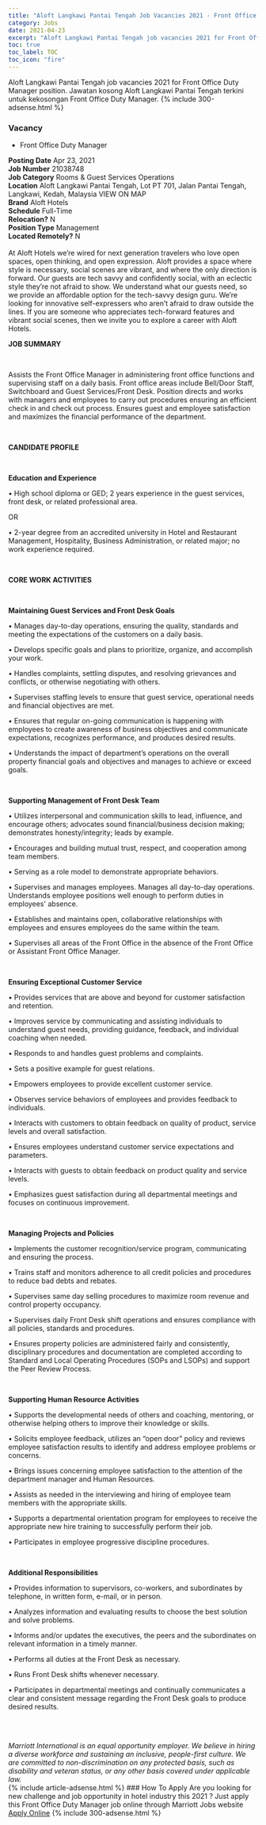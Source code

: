 ```yaml
---
title: "Aloft Langkawi Pantai Tengah Job Vacancies 2021 - Front Office Duty Manager" 
category: Jobs 
date: 2021-04-23 
excerpt: "Aloft Langkawi Pantai Tengah job vacancies 2021 for Front Office Duty Manager position. Jawatan kosong Aloft Langkawi Pantai Tengah terkini untuk kekosongan Front Office Duty Manager." 
toc: true 
toc_label: TOC 
toc_icon: "fire" 
--- 
```


Aloft Langkawi Pantai Tengah job vacancies 2021 for Front Office Duty Manager position. Jawatan kosong Aloft Langkawi Pantai Tengah terkini untuk kekosongan Front Office Duty Manager. 
{% include 300-adsense.html %} 
### Vacancy 
- Front Office Duty Manager 
<div><div><b>Posting Date</b> Apr 23, 2021<br><b>Job Number</b> 21038748<br><b>Job Category</b> Rooms &amp; Guest Services Operations<br><b>Location</b> Aloft Langkawi Pantai Tengah, Lot PT 701, Jalan Pantai Tengah, Langkawi, Kedah, Malaysia VIEW ON MAP<br><b>Brand</b> Aloft Hotels<br><b>Schedule</b> Full-Time<br><b>Relocation?</b> N<br><b>Position Type</b> Management<br><b>Located Remotely?</b> N<br><br>At Aloft Hotels we&#8217;re wired for next generation travelers who love open spaces, open thinking, and open expression. Aloft provides a space where style is necessary, social scenes are vibrant, and where the only direction is forward. Our guests are tech savvy and confidently social, with an eclectic style they&#8217;re not afraid to show. We understand what our guests need, so we provide an affordable option for the tech-savvy design guru. We&#8217;re looking for innovative self-expressers who aren&#8217;t afraid to draw outside the lines. If you are someone who appreciates tech-forward features and vibrant social scenes, then we invite you to explore a career with Aloft Hotels.<br></div><div> <p><strong>JOB SUMMARY</strong></p> <p>&#160;</p> <p>Assists the Front Office Manager in administering front office functions and supervising staff on a daily basis. Front office areas include Bell/Door Staff, Switchboard and Guest Services/Front Desk. Position directs and works with managers and employees to carry out procedures ensuring an efficient check in and check out process. Ensures guest and employee satisfaction and maximizes the financial performance of the department.</p> <p>&#160;</p> <p><strong>CANDIDATE PROFILE </strong></p> <p>&#160;</p> <p><strong>Education and Experience</strong></p> <p>&#8226; High school diploma or GED; 2 years experience in the guest services, front desk, or related professional area.</p> <p>OR</p> <p>&#8226; 2-year degree from an accredited university in Hotel and Restaurant Management, Hospitality, Business Administration, or related major; no work experience required.</p> <p>&#160;</p> <p><strong>CORE WORK ACTIVITIES</strong></p> <p>&#160;</p> <p><strong>Maintaining Guest Services and Front Desk Goals</strong></p> <p>&#8226; Manages day-to-day operations, ensuring the quality, standards and meeting the expectations of the customers on a daily basis.</p> <p>&#8226; Develops specific goals and plans to prioritize, organize, and accomplish your work.</p> <p>&#8226; Handles complaints, settling disputes, and resolving grievances and conflicts, or otherwise negotiating with others.</p> <p>&#8226; Supervises staffing levels to ensure that guest service, operational needs and financial objectives are met.</p> <p>&#8226; Ensures that regular on-going communication is happening with employees to create awareness of business objectives and communicate expectations, recognizes performance, and produces desired results.</p> <p>&#8226; Understands the impact of department&#8217;s operations on the overall property financial goals and objectives and manages to achieve or exceed goals.</p> <p>&#160;</p> <p><strong>Supporting Management of Front Desk Team</strong></p> <p>&#8226; Utilizes interpersonal and communication skills to lead, influence, and encourage others; advocates sound financial/business decision making; demonstrates honesty/integrity; leads by example.</p> <p>&#8226; Encourages and building mutual trust, respect, and cooperation among team members.</p> <p>&#8226; Serving as a role model to demonstrate appropriate behaviors.</p> <p>&#8226; Supervises and manages employees. Manages all day-to-day operations. Understands employee positions well enough to perform duties in employees' absence.</p> <p>&#8226; Establishes and maintains open, collaborative relationships with employees and ensures employees do the same within the team.</p> <p>&#8226; Supervises all areas of the Front Office in the absence of the Front Office or Assistant Front Office Manager.</p> <p>&#160;</p> <p><strong>Ensuring Exceptional Customer Service </strong></p> <p>&#8226; Provides services that are above and beyond for customer satisfaction and retention.</p> <p>&#8226; Improves service by communicating and assisting individuals to understand guest needs, providing guidance, feedback, and individual coaching when needed.</p> <p>&#8226; Responds to and handles guest problems and complaints.</p> <p>&#8226; Sets a positive example for guest relations.</p> <p>&#8226; Empowers employees to provide excellent customer service.</p> <p>&#8226; Observes service behaviors of employees and provides feedback to individuals.</p> <p>&#8226; Interacts with customers to obtain feedback on quality of product, service levels and overall satisfaction.</p> <p>&#8226; Ensures employees understand customer service expectations and parameters.</p> <p>&#8226; Interacts with guests to obtain feedback on product quality and service levels.</p> <p>&#8226; Emphasizes guest satisfaction during all departmental meetings and focuses on continuous improvement.</p> <p>&#160;</p> <p><strong>Managing Projects and Policies</strong></p> <p>&#8226; Implements the customer recognition/service program, communicating and ensuring the process.</p> <p>&#8226; Trains staff and monitors adherence to all credit policies and procedures to reduce bad debts and rebates.</p> <p>&#8226; Supervises same day selling procedures to maximize room revenue and control property occupancy.</p> <p>&#8226; Supervises daily Front Desk shift operations and ensures compliance with all policies, standards and procedures.</p> <p>&#8226; Ensures property policies are administered fairly and consistently, disciplinary procedures and documentation are completed according to Standard and Local Operating Procedures (SOPs and LSOPs) and support the Peer Review Process.</p> <p>&#160;</p> <p><strong>Supporting Human Resource Activities </strong></p> <p>&#8226; Supports the developmental needs of others and coaching, mentoring, or otherwise helping others to improve their knowledge or skills.</p> <p>&#8226; Solicits employee feedback, utilizes an &#8220;open door&#8221; policy and reviews employee satisfaction results to identify and address employee problems or concerns.</p> <p>&#8226; Brings issues concerning employee satisfaction to the attention of the department manager and Human Resources.</p> <p>&#8226; Assists as needed in the interviewing and hiring of employee team members with the appropriate skills.</p> <p>&#8226; Supports a departmental orientation program for employees to receive the appropriate new hire training to successfully perform their job.</p> <p>&#8226; Participates in employee progressive discipline procedures.</p> <p>&#160;</p> <p><strong>Additional Responsibilities </strong></p> <p>&#8226; Provides information to supervisors, co-workers, and subordinates by telephone, in written form, e-mail, or in person.</p> <p>&#8226; Analyzes information and evaluating results to choose the best solution and solve problems.</p> <p>&#8226; Informs and/or updates the executives, the peers and the subordinates on relevant information in a timely manner.</p> <p>&#8226; Performs all duties at the Front Desk as necessary.</p> <p>&#8226; Runs Front Desk shifts whenever necessary.</p> <p>&#8226; Participates in departmental meetings and continually communicates a clear and consistent message regarding the Front Desk goals to produce desired results.</p> <p>&#160;</p> </div> <div> &#160;</div> <em>Marriott International is an equal opportunity employer.&#160;We believe in hiring a diverse workforce and sustaining an inclusive, people-first culture.&#160;We are committed to non-discrimination on&#160;any&#160;protected&#160;basis, such as disability and veteran status, or any other basis covered under applicable law.</em><br></div> 
{% include article-adsense.html %} 
### How To Apply 
Are you looking for new challenge and job opportunity in hotel industry this 2021 ?
Just apply this Front Office Duty Manager job online through Marriott Jobs website 
<a href="https://jobs.marriott.com/marriott/jobs/21038748?lang=en-us" class="btn btn--info" target="_blank" rel="nofollow noopenner">Apply Online</a> 
{% include 300-adsense.html %} 